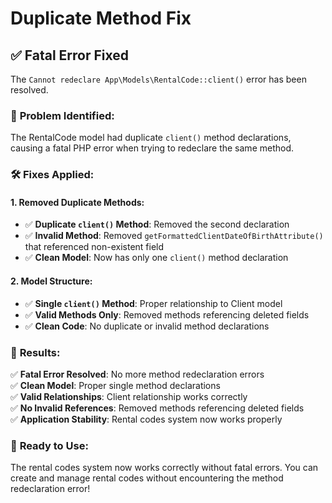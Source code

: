 # Duplicate Method Fix

## ✅ **Fatal Error Fixed**

The `Cannot redeclare App\Models\RentalCode::client()` error has been resolved.

### 🔧 **Problem Identified:**

The RentalCode model had duplicate `client()` method declarations, causing a fatal PHP error when trying to redeclare the same method.

### 🛠️ **Fixes Applied:**

#### **1. Removed Duplicate Methods:**
- ✅ **Duplicate `client()` Method**: Removed the second declaration
- ✅ **Invalid Method**: Removed `getFormattedClientDateOfBirthAttribute()` that referenced non-existent field
- ✅ **Clean Model**: Now has only one `client()` method declaration

#### **2. Model Structure:**
- ✅ **Single `client()` Method**: Proper relationship to Client model
- ✅ **Valid Methods Only**: Removed methods referencing deleted fields
- ✅ **Clean Code**: No duplicate or invalid method declarations

### 🎯 **Results:**

✅ **Fatal Error Resolved**: No more method redeclaration errors  
✅ **Clean Model**: Proper single method declarations  
✅ **Valid Relationships**: Client relationship works correctly  
✅ **No Invalid References**: Removed methods referencing deleted fields  
✅ **Application Stability**: Rental codes system now works properly  

### 🚀 **Ready to Use:**

The rental codes system now works correctly without fatal errors. You can create and manage rental codes without encountering the method redeclaration error!
